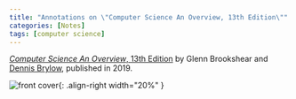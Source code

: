```yaml
---
title: "Annotations on \"Computer Science An Overview, 13th Edition\""
categories: [Notes]
tags: [computer science]
---
```


[*Computer Science An Overview*, 13th Edition](https://www.amazon.com/dp/1292263423) by Glenn Brookshear and [Dennis Brylow](https://www.cs.mu.edu/~brylow/), published in 2019.

![front cover](https://images-na.ssl-images-amazon.com/images/I/518TLI8Dd8L._SX397_BO1,204,203,200_.jpg){: .align-right width="20%" }
